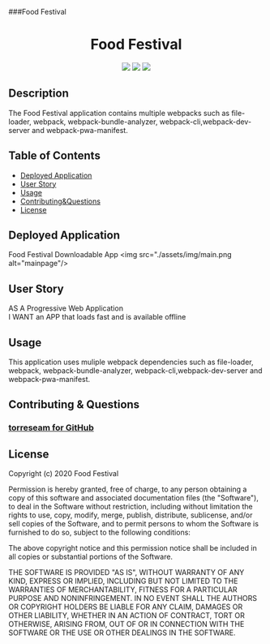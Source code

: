 ###Food Festival

<h1 align="center">Food Festival</h1>

<p align="center">
<img src="https://img.shields.io/badge/Javascript-brightgreen"/>
<img src="https://img.shields.io/badge/Web-Pack-red"/>
<img src="https://img.shields.io/badge/Node.js-success"/>

## Description

The Food Festival application contains multiple webpacks such as file-loader, webpack, webpack-bundle-analyzer, webpack-cli,webpack-dev-server and webpack-pwa-manifest.

## Table of Contents

* [Deployed Application](#deployed-application)
* [User Story](#user-story)
* [Usage](#usage)
* [Contributing&Questions](#contributing&questions)
* [License](#license)


## Deployed Application 

Food Festival Downloadable App
<img src="./assets/img/main.png alt="mainpage"/>



## User Story 

AS A Progressive Web Application<br />
I WANT an APP that loads fast and is available offline<br />


## Usage

This application uses muliple webpack dependencies such as  file-loader, webpack, webpack-bundle-analyzer, webpack-cli,webpack-dev-server and webpack-pwa-manifest.


## Contributing & Questions

### [torreseam for GitHub](https://github.com/torreseam)  


 ## License


  Copyright (c) 2020 Food Festival

  Permission is hereby granted, free of charge, to any person obtaining a copy
  of this software and associated documentation files (the "Software"), to deal
  in the Software without restriction, including without limitation the rights
  to use, copy, modify, merge, publish, distribute, sublicense, and/or sell
  copies of the Software, and to permit persons to whom the Software is
  furnished to do so, subject to the following conditions:

  The above copyright notice and this permission notice shall be included in all
  copies or substantial portions of the Software.

  THE SOFTWARE IS PROVIDED "AS IS", WITHOUT WARRANTY OF ANY KIND, EXPRESS OR
  IMPLIED, INCLUDING BUT NOT LIMITED TO THE WARRANTIES OF MERCHANTABILITY,
  FITNESS FOR A PARTICULAR PURPOSE AND NONINFRINGEMENT. IN NO EVENT SHALL THE
  AUTHORS OR COPYRIGHT HOLDERS BE LIABLE FOR ANY CLAIM, DAMAGES OR OTHER
  LIABILITY, WHETHER IN AN ACTION OF CONTRACT, TORT OR OTHERWISE, ARISING FROM,
  OUT OF OR IN CONNECTION WITH THE SOFTWARE OR THE USE OR OTHER DEALINGS IN THE
  SOFTWARE.